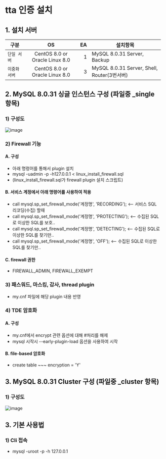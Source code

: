 # tta 인증 설치
## 1. 설치 서버
| 구분 | OS | EA | 설치항목 |
|---|:---:|---:|---|
| `단일 서버` | CentOS 8.0 or Oracle Linux 8.0 | 1 | MySQL 8.0.31 Server, Backup |
| `이중화 서버` | CentOS 8.0 or Oracle Linux 8.0 | 3 | MySQL 8.0.31 Server, Shell, Router(3번서버) |


## 2. MySQL 8.0.31 싱글 인스턴스 구성 (파일중 _single 항목)
### 1) 구성도
![image](https://user-images.githubusercontent.com/8789421/210689191-4d3fc35b-cff2-44da-801a-3aec88777556.png)

### 2) Firewall 기능
#### A. 구성
   - 아래 명령어를 통해서 plugin 설치 
   - mysql -uadmin -p -h127.0.0.1 < linux_install_firewall.sql
   - (linux_install_firewall.sql가 firewall plugin 설치 스크립트)
#### B. 서비스 계정에서 아래 명령어를 사용하여 적용
   - call mysql.sp_set_firewall_mode('계정명', 'RECORDING');    <-- 서비스 SQL 리코딩(수집) 할때
   - call mysql.sp_set_firewall_mode('계정명', 'PROTECTING');   <-- 수집된 SQL로 이상한 SQL를 보호..
   - call mysql.sp_set_firewall_mode('계정명', 'DETECTING');    <-- 수집된 SQL로 이상한 SQL를 찾기만..
   - call mysql.sp_set_firewall_mode('계정명', 'OFF');    <-- 수집된 SQL로 이상한 SQL를 찾기만..
#### C. firewall 권한
   - FIREWALL_ADMIN, FIREWALL_EXEMPT
   
### 3) 패스워드, 마스킹, 감사, thread plugin
   - my.cnf 파일에 해당 plugin 내용 반영

### 4) TDE 암호화
#### A. 구성
   - my.cnf에서 encrypt 관련 옵션에 대해 #처리를 해제
   - mysql 시작시 --early-plugin-load 옵션을 사용하여 시작
#### B. file-based 암호화
   - create table ~~~ encryption = 'Y'



## 3. MySQL 8.0.31 Cluster 구성 (파일중 _cluster 항목)
### 1) 구성도
![image](https://user-images.githubusercontent.com/8789421/210688284-16182669-ae94-4183-9750-5583bdbcf17e.png)


## 3. 기본 사용법
### 1) Cli 접속 
   - mysql -uroot -p -h 127.0.0.1
